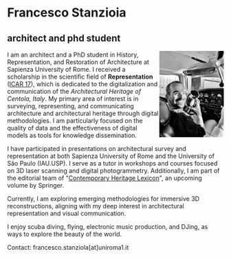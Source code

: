 # Francesco Stanzioia

## architect and phd student

<img align="right" width="auto" height="200" src="profile pic 2.jpg">

I am an architect and a PhD student in History, Representation, and Restoration of Architecture at Sapienza University of Rome. I received a scholarship in the scientific field of **Representation** ([ICAR 17](https://www.unioneitalianadisegno.it/wp/declaratoria/)), which is dedicated to the digitalization and communication of the *Architectural Heritage of Centola, Italy*. My primary area of interest is in surveying, representing, and communicating architecture and architectural heritage through digital methodologies. I am particularly focused on the quality of data and the effectiveness of digital models as tools for knowledge dissemination.

I have participated in presentations on architectural survey and representation at both Sapienza University of Rome and the University of São Paulo (IAU.USP). I serve as a tutor in workshops and courses focused on 3D laser scanning and digital photogrammetry. Additionally, I am part of the editorial team of "[Contemporary Heritage Lexicon](https://contemporaryheritage.wixsite.com/lexicon)", an upcoming volume by Springer.

Currently, I am exploring emerging methodologies for immersive 3D reconstructions, aligning with my deep interest in architectural representation and visual communication.

I enjoy scuba diving, flying, electronic music production, and DJing, as ways to explore the beauty of the world.

Contact: francesco.stanziola[at]uniroma1.it



